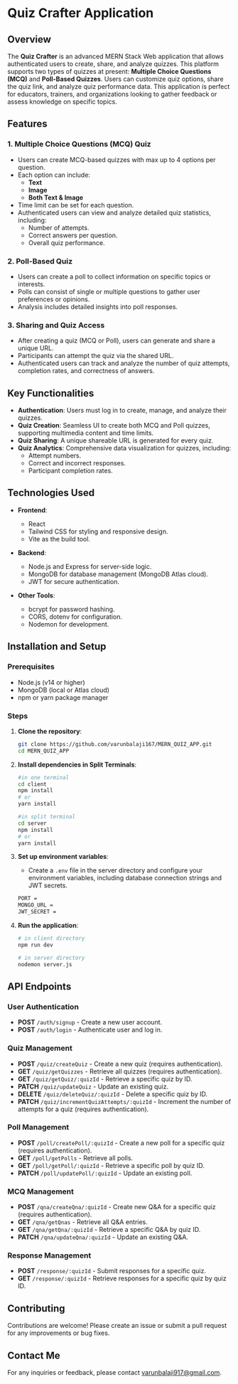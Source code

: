 # Quiz Crafter Application

## Overview

The **Quiz Crafter** is an advanced MERN Stack Web application that allows authenticated users to create, share, and analyze quizzes. This platform supports two types of quizzes at present: **Multiple Choice Questions (MCQ)** and **Poll-Based Quizzes**. Users can customize quiz options, share the quiz link, and analyze quiz performance data. This application is perfect for educators, trainers, and organizations looking to gather feedback or assess knowledge on specific topics.

## Features

### 1. **Multiple Choice Questions (MCQ) Quiz**
- Users can create MCQ-based quizzes with max up to 4 options per question.
- Each option can include:
  - **Text**
  - **Image**
  - **Both Text & Image**
- Time limit can be set for each question.
- Authenticated users can view and analyze detailed quiz statistics, including:
  - Number of attempts.
  - Correct answers per question.
  - Overall quiz performance.

### 2. **Poll-Based Quiz**
- Users can create a poll to collect information on specific topics or interests.
- Polls can consist of single or multiple questions to gather user preferences or opinions.
- Analysis includes detailed insights into poll responses.

### 3. **Sharing and Quiz Access**
- After creating a quiz (MCQ or Poll), users can generate and share a unique URL.
- Participants can attempt the quiz via the shared URL.
- Authenticated users can track and analyze the number of quiz attempts, completion rates, and correctness of answers.

## Key Functionalities
- **Authentication**: Users must log in to create, manage, and analyze their quizzes.
- **Quiz Creation**: Seamless UI to create both MCQ and Poll quizzes, supporting multimedia content and time limits.
- **Quiz Sharing**: A unique shareable URL is generated for every quiz.
- **Quiz Analytics**: Comprehensive data visualization for quizzes, including:
  - Attempt numbers.
  - Correct and incorrect responses.
  - Participant completion rates.

## Technologies Used
- **Frontend**: 
  - React
  - Tailwind CSS for styling and responsive design.
  - Vite as the build tool.
  
- **Backend**: 
  - Node.js and Express for server-side logic.
  - MongoDB for database management (MongoDB Atlas cloud).
  - JWT for secure authentication.
  
- **Other Tools**: 
  - bcrypt for password hashing.
  - CORS, dotenv for configuration.
  - Nodemon for development.

## Installation and Setup

### Prerequisites
- Node.js (v14 or higher)
- MongoDB (local or Atlas cloud)
- npm or yarn package manager

### Steps
1. **Clone the repository**:
   ```bash
   git clone https://github.com/varunbalaji167/MERN_QUIZ_APP.git
   cd MERN_QUIZ_APP
   ```

2. **Install dependencies in Split Terminals**:
   ```bash
   #in one terminal
   cd client
   npm install
   # or
   yarn install
   ```
   ```bash
   #in split terminal
   cd server
   npm install
   # or
   yarn install
   ```

3. **Set up environment variables**:
   - Create a `.env` file in the server directory and configure your environment variables, including database connection strings and JWT secrets.
   ```bash
   PORT = 
   MONGO_URL = 
   JWT_SECRET = 
   ```

4. **Run the application**:
   ```bash
   # in client directory
   npm run dev
   ```
   ```bash
   # in server directory
   nodemon server.js
   ```

## API Endpoints

### User Authentication
- **POST** `/auth/signup` - Create a new user account.
- **POST** `/auth/login` - Authenticate user and log in.

### Quiz Management
- **POST** `/quiz/createQuiz` - Create a new quiz (requires authentication).
- **GET** `/quiz/getQuizzes` - Retrieve all quizzes (requires authentication).
- **GET** `/quiz/getQuiz/:quizId` - Retrieve a specific quiz by ID.
- **PATCH** `/quiz/updateQuiz` - Update an existing quiz.
- **DELETE** `/quiz/deleteQuiz/:quizId` - Delete a specific quiz by ID.
- **PATCH** `/quiz/incrementQuizAttempts/:quizId` - Increment the number of attempts for a quiz (requires authentication).

### Poll Management
- **POST** `/poll/createPoll/:quizId` - Create a new poll for a specific quiz (requires authentication).
- **GET** `/poll/getPolls` - Retrieve all polls.
- **GET** `/poll/getPoll/:quizId` - Retrieve a specific poll by quiz ID.
- **PATCH** `/poll/updatePoll/:quizId` - Update an existing poll.

### MCQ Management
- **POST** `/qna/createQna/:quizId` - Create new Q&A for a specific quiz (requires authentication).
- **GET** `/qna/getQnas` - Retrieve all Q&A entries.
- **GET** `/qna/getQna/:quizId` - Retrieve a specific Q&A by quiz ID.
- **PATCH** `/qna/updateQna/:quizId` - Update an existing Q&A.

### Response Management
- **POST** `/response/:quizId` - Submit responses for a specific quiz.
- **GET** `/response/:quizId` - Retrieve responses for a specific quiz by quiz ID.

## Contributing

Contributions are welcome! Please create an issue or submit a pull request for any improvements or bug fixes.

## Contact Me

For any inquiries or feedback, please contact [varunbalaji917@gmail.com](mailto:varunbalaji917@gmail.com).
